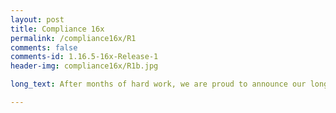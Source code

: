 ```yaml
---
layout: post
title: Compliance 16x
permalink: /compliance16x/R1
comments: false
comments-id: 1.16.5-16x-Release-1
header-img: compliance16x/R1b.jpg

long_text: After months of hard work, we are proud to announce our long-time collaboration project with none other than Mojang itself, Compliance 16x!<br><br>Originally, this started as a small side project of one of our moderators. We already have 32x and 64x, so 16x was the obvious choice.<br><br>Somehow, word got out to Mojang, and after some time they contacted us about it. They liked it so much they decided to include it as the default resource pack in all editions of Minecraft! We've been told there are issues with pushing the update to the Mojang servers though, so please download the pack manually by clicking the button below!<br><br>We hope you enjoy the pack and that the server issue is fixed soon.

---
```

